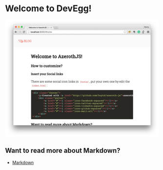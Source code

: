 # Welcome to DevEgg!
![](./img/azeroth_screenshot.png)

## Want to read more about Markdown?

- [Markdown](#lorem-ipsum)
